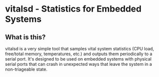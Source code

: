 vitalsd - Statistics for Embedded Systems
=========================================

## What is this?

vitalsd is a very simple tool that samples vital system statistics (CPU load,
free/total memory, temperatures, etc.) and outputs them periodically to a serial
port. It's designed to be used on embedded systems with physical serial ports
that can crash in unexpected ways that leave the system in a non-triageable
state.
